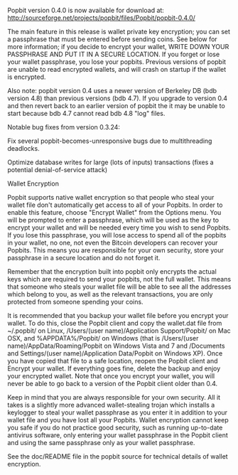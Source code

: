 Popbit version 0.4.0 is now available for download at:
http://sourceforge.net/projects/popbit/files/Popbit/popbit-0.4.0/

The main feature in this release is wallet private key encryption;
you can set a passphrase that must be entered before sending coins.
See below for more information; if you decide to encrypt your wallet,
WRITE DOWN YOUR PASSPHRASE AND PUT IT IN A SECURE LOCATION. If you
forget or lose your wallet passphrase, you lose your popbits.
Previous versions of popbit are unable to read encrypted wallets,
and will crash on startup if the wallet is encrypted.

Also note: popbit version 0.4 uses a newer version of Berkeley DB
(bdb version 4.8) than previous versions (bdb 4.7). If you upgrade
to version 0.4 and then revert back to an earlier version of popbit
the it may be unable to start because bdb 4.7 cannot read bdb 4.8
"log" files.


Notable bug fixes from version 0.3.24:

Fix several popbit-becomes-unresponsive bugs due to multithreading
deadlocks.

Optimize database writes for large (lots of inputs) transactions
(fixes a potential denial-of-service attack)


Wallet Encryption

Popbit supports native wallet encryption so that people who steal your
wallet file don't automatically get access to all of your Popbits.
In order to enable this feature, choose "Encrypt Wallet" from the
Options menu.  You will be prompted to enter a passphrase, which
will be used as the key to encrypt your wallet and will be needed
every time you wish to send Popbits.  If you lose this passphrase,
you will lose access to spend all of the popbits in your wallet,
no one, not even the Bitcoin developers can recover your Popbits.
This means you are responsible for your own security, store your
passphrase in a secure location and do not forget it.

Remember that the encryption built into popbit only encrypts the
actual keys which are required to send your popbits, not the full
wallet.  This means that someone who steals your wallet file will
be able to see all the addresses which belong to you, as well as the
relevant transactions, you are only protected from someone spending
your coins.

It is recommended that you backup your wallet file before you
encrypt your wallet.  To do this, close the Popbit client and
copy the wallet.dat file from ~/.popbit/ on Linux, /Users/(user
name)/Application Support/Popbit/ on Mac OSX, and %APPDATA%/Popbit/
on Windows (that is /Users/(user name)/AppData/Roaming/Popbit on
Windows Vista and 7 and /Documents and Settings/(user name)/Application
Data/Popbit on Windows XP).  Once you have copied that file to a
safe location, reopen the Popbit client and Encrypt your wallet.
If everything goes fine, delete the backup and enjoy your encrypted
wallet.  Note that once you encrypt your wallet, you will never be
able to go back to a version of the Popbit client older than 0.4.

Keep in mind that you are always responsible for your own security.
All it takes is a slightly more advanced wallet-stealing trojan which
installs a keylogger to steal your wallet passphrase as you enter it
in addition to your wallet file and you have lost all your Popbits.
Wallet encryption cannot keep you safe if you do not practice
good security, such as running up-to-date antivirus software, only
entering your wallet passphrase in the Popbit client and using the
same passphrase only as your wallet passphrase.

See the doc/README file in the popbit source for technical details
of wallet encryption.
